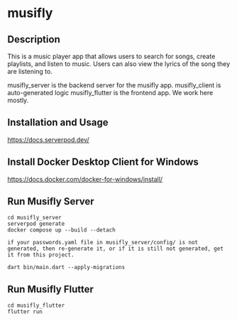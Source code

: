 # musifly

## Description

This is a music player app that allows users to search for songs, create playlists, and listen to music. Users can also view the lyrics of the song they are listening to.

musifly_server is the backend server for the musifly app.
musifly_client is auto-generated logic
musifly_flutter is the frontend app. We work here mostly.

## Installation and Usage

https://docs.serverpod.dev/

## Install Docker Desktop Client for Windows

https://docs.docker.com/docker-for-windows/install/

## Run Musifly Server

```
cd musifly_server
serverpod generate
docker compose up --build --detach

if your passwords.yaml file in musifly_server/config/ is not generated, then re-generate it, or if it is still not generated, get it from this project.

dart bin/main.dart --apply-migrations
```

## Run Musifly Flutter

```
cd musifly_flutter
flutter run
```
